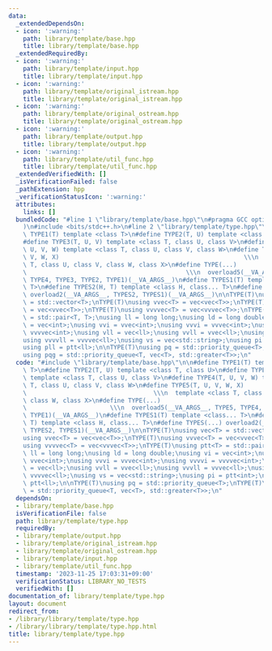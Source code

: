 ```yaml
---
data:
  _extendedDependsOn:
  - icon: ':warning:'
    path: library/template/base.hpp
    title: library/template/base.hpp
  _extendedRequiredBy:
  - icon: ':warning:'
    path: library/template/input.hpp
    title: library/template/input.hpp
  - icon: ':warning:'
    path: library/template/original_istream.hpp
    title: library/template/original_istream.hpp
  - icon: ':warning:'
    path: library/template/original_ostream.hpp
    title: library/template/original_ostream.hpp
  - icon: ':warning:'
    path: library/template/output.hpp
    title: library/template/output.hpp
  - icon: ':warning:'
    path: library/template/util_func.hpp
    title: library/template/util_func.hpp
  _extendedVerifiedWith: []
  _isVerificationFailed: false
  _pathExtension: hpp
  _verificationStatusIcon: ':warning:'
  attributes:
    links: []
  bundledCode: "#line 1 \"library/template/base.hpp\"\n#pragma GCC optimize(\"Ofast\"\
    )\n#include <bits/stdc++.h>\n#line 2 \"library/template/type.hpp\"\n\n#define\
    \ TYPE1(T) template <class T>\n#define TYPE2(T, U) template <class T, class U>\n\
    #define TYPE3(T, U, V) template <class T, class U, class V>\n#define TYPE4(T,\
    \ U, V, W) template <class T, class U, class V, class W>\n#define TYPE5(T, U,\
    \ V, W, X)                                                   \\\n  template <class\
    \ T, class U, class V, class W, class X>\n#define TYPE(...)                  \
    \                                            \\\n  overload5(__VA_ARGS__, TYPE5,\
    \ TYPE4, TYPE3, TYPE2, TYPE1)(__VA_ARGS__)\n#define TYPES1(T) template <class...\
    \ T>\n#define TYPES2(H, T) template <class H, class... T>\n#define TYPES(...)\
    \ overload2(__VA_ARGS__, TYPES2, TYPES1)(__VA_ARGS__)\n\nTYPE(T)\nusing vec<T>\
    \ = std::vector<T>;\nTYPE(T)\nusing vvec<T> = vec<vec<T>>;\nTYPE(T)\nusing vvvec<T>\
    \ = vec<vvec<T>>;\nTYPE(T)\nusing vvvvec<T> = vec<vvvec<T>>;\nTYPE(T)\nusing ptt<T>\
    \ = std::pair<T, T>;\nusing ll = long long;\nusing ld = long double;\nusing vi\
    \ = vec<int>;\nusing vvi = vvec<int>;\nusing vvvi = vvvec<int>;\nusing vvvvi =\
    \ vvvvec<int>;\nusing vll = vec<ll>;\nusing vvll = vvec<ll>;\nusing vvvll = vvvec<ll>;\n\
    using vvvvll = vvvvec<ll>;\nusing vs = vec<std::string>;\nusing pi = ptt<int>;\n\
    using pll = ptt<ll>;\n\nTYPE(T)\nusing pq = std::priority_queue<T>;\nTYPE(T)\n\
    using pqg = std::priority_queue<T, vec<T>, std::greater<T>>;\n"
  code: "#include \"library/template/base.hpp\"\n\n#define TYPE1(T) template <class\
    \ T>\n#define TYPE2(T, U) template <class T, class U>\n#define TYPE3(T, U, V)\
    \ template <class T, class U, class V>\n#define TYPE4(T, U, V, W) template <class\
    \ T, class U, class V, class W>\n#define TYPE5(T, U, V, W, X)                \
    \                                   \\\n  template <class T, class U, class V,\
    \ class W, class X>\n#define TYPE(...)                                       \
    \                       \\\n  overload5(__VA_ARGS__, TYPE5, TYPE4, TYPE3, TYPE2,\
    \ TYPE1)(__VA_ARGS__)\n#define TYPES1(T) template <class... T>\n#define TYPES2(H,\
    \ T) template <class H, class... T>\n#define TYPES(...) overload2(__VA_ARGS__,\
    \ TYPES2, TYPES1)(__VA_ARGS__)\n\nTYPE(T)\nusing vec<T> = std::vector<T>;\nTYPE(T)\n\
    using vvec<T> = vec<vec<T>>;\nTYPE(T)\nusing vvvec<T> = vec<vvec<T>>;\nTYPE(T)\n\
    using vvvvec<T> = vec<vvvec<T>>;\nTYPE(T)\nusing ptt<T> = std::pair<T, T>;\nusing\
    \ ll = long long;\nusing ld = long double;\nusing vi = vec<int>;\nusing vvi =\
    \ vvec<int>;\nusing vvvi = vvvec<int>;\nusing vvvvi = vvvvec<int>;\nusing vll\
    \ = vec<ll>;\nusing vvll = vvec<ll>;\nusing vvvll = vvvec<ll>;\nusing vvvvll =\
    \ vvvvec<ll>;\nusing vs = vec<std::string>;\nusing pi = ptt<int>;\nusing pll =\
    \ ptt<ll>;\n\nTYPE(T)\nusing pq = std::priority_queue<T>;\nTYPE(T)\nusing pqg\
    \ = std::priority_queue<T, vec<T>, std::greater<T>>;\n"
  dependsOn:
  - library/template/base.hpp
  isVerificationFile: false
  path: library/template/type.hpp
  requiredBy:
  - library/template/output.hpp
  - library/template/original_istream.hpp
  - library/template/original_ostream.hpp
  - library/template/input.hpp
  - library/template/util_func.hpp
  timestamp: '2023-11-25 17:03:31+09:00'
  verificationStatus: LIBRARY_NO_TESTS
  verifiedWith: []
documentation_of: library/template/type.hpp
layout: document
redirect_from:
- /library/library/template/type.hpp
- /library/library/template/type.hpp.html
title: library/template/type.hpp
---
```


